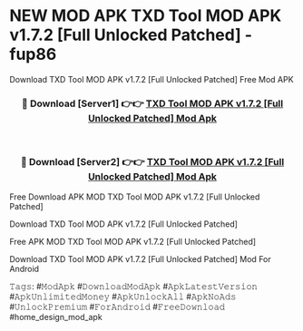 # NEW MOD APK TXD Tool MOD APK v1.7.2 [Full Unlocked Patched] - fup86
Download TXD Tool MOD APK v1.7.2 [Full Unlocked Patched] Free Mod APK

<div align="center">
<h3>🔴 Download [Server1] 👉👉 <a href="https://apk-comot.site?title=TXD_Tool_MOD_APK_v1.7.2_[Full_Unlocked_Patched]">TXD Tool MOD APK v1.7.2 [Full Unlocked Patched] Mod Apk</a></h3><br>

<h3>🔴 Download [Server2] 👉👉 <a href="https://apk-comot.site?title=TXD_Tool_MOD_APK_v1.7.2_[Full_Unlocked_Patched]">TXD Tool MOD APK v1.7.2 [Full Unlocked Patched] Mod Apk</a></h3>
</div>


Free Download APK MOD TXD Tool MOD APK v1.7.2 [Full Unlocked Patched]

Download TXD Tool MOD APK v1.7.2 [Full Unlocked Patched] 

Free APK MOD TXD Tool MOD APK v1.7.2 [Full Unlocked Patched] 

Download TXD Tool MOD APK v1.7.2 [Full Unlocked Patched] Mod For Android

𝚃𝚊𝚐𝚜: #𝙼𝚘𝚍𝙰𝚙𝚔 #𝙳𝚘𝚠𝚗𝚕𝚘𝚊𝚍𝙼𝚘𝚍𝙰𝚙𝚔 #𝙰𝚙𝚔𝙻𝚊𝚝𝚎𝚜𝚝𝚅𝚎𝚛𝚜𝚒𝚘𝚗 #𝙰𝚙𝚔𝚄𝚗𝚕𝚒𝚖𝚒𝚝𝚎𝚍𝙼𝚘𝚗𝚎𝚢 #𝙰𝚙𝚔𝚄𝚗𝚕𝚘𝚌𝚔𝙰𝚕𝚕 #𝙰𝚙𝚔𝙽𝚘𝙰𝚍𝚜 #𝚄𝚗𝚕𝚘𝚌𝚔𝙿𝚛𝚎𝚖𝚒𝚞𝚖 #𝙵𝚘𝚛𝙰𝚗𝚍𝚛𝚘𝚒𝚍 #𝙵𝚛𝚎𝚎𝙳𝚘𝚠𝚗𝚕𝚘𝚊𝚍 #home_design_mod_apk